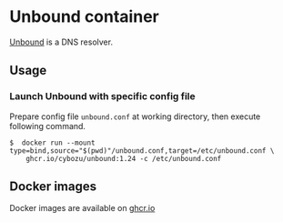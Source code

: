 # Unbound container

[Unbound](https://nlnetlabs.nl/projects/unbound/about/) is a DNS resolver.

## Usage

### Launch Unbound with specific config file

Prepare config file `unbound.conf` at working directory, then execute following command.

    $  docker run --mount type=bind,source="$(pwd)"/unbound.conf,target=/etc/unbound.conf \
        ghcr.io/cybozu/unbound:1.24 -c /etc/unbound.conf
 
## Docker images

Docker images are available on [ghcr.io](https://github.com/cybozu/neco-containers/pkgs/container/unbound)
